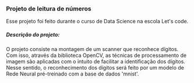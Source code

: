 ### **Projeto de leitura de números**

Esse projeto foi feito durante o curso de Data Science na escola Let's code.

##### Descrição do projeto:
O projeto consiste na montagem de um scanner que reconhece dígitos. Com isso, através da biblioteca OpenCV, as técnicas de processamento de imagem são aplicadas com o intuito de facilitar a identificação dos dígitos. Nesse sentido, o reconhecimento dos dígitos será feito por um modelo de Rede Neural pré-treinado com a base de dados 'mnist'.